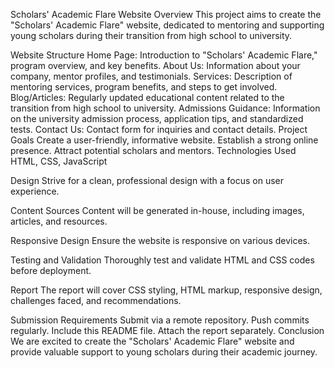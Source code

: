 Scholars' Academic Flare Website
Overview
This project aims to create the "Scholars' Academic Flare" website, dedicated to mentoring and supporting young scholars during their transition from high school to university.

Website Structure
Home Page: Introduction to "Scholars' Academic Flare," program overview, and key benefits.
About Us: Information about your company, mentor profiles, and testimonials.
Services: Description of mentoring services, program benefits, and steps to get involved.
Blog/Articles: Regularly updated educational content related to the transition from high school to university.
Admissions Guidance: Information on the university admission process, application tips, and standardized tests.
Contact Us: Contact form for inquiries and contact details.
Project Goals
Create a user-friendly, informative website.
Establish a strong online presence.
Attract potential scholars and mentors.
Technologies Used
HTML, CSS, JavaScript

Design
Strive for a clean, professional design with a focus on user experience.

Content Sources
Content will be generated in-house, including images, articles, and resources.

Responsive Design
Ensure the website is responsive on various devices.

Testing and Validation
Thoroughly test and validate HTML and CSS codes before deployment.

Report
The report will cover CSS styling, HTML markup, responsive design, challenges faced, and recommendations.

Submission Requirements
Submit via a remote repository.
Push commits regularly.
Include this README file.
Attach the report separately.
Conclusion
We are excited to create the "Scholars' Academic Flare" website and provide valuable support to young scholars during their academic journey.





